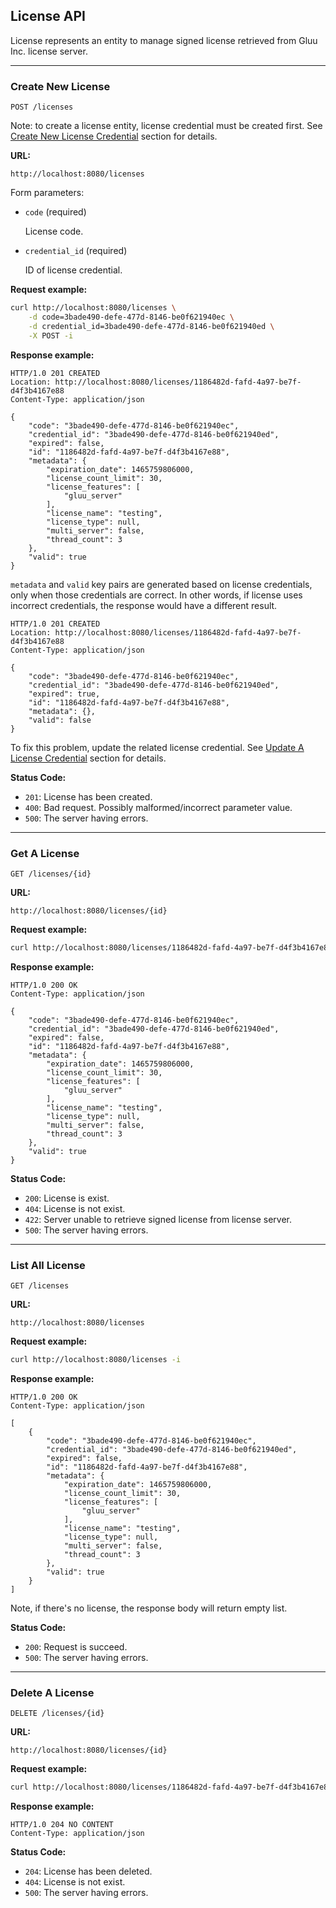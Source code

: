 ## License API

License represents an entity to manage signed license retrieved from Gluu Inc. license server.

---

### Create New License

`POST /licenses`

Note: to create a license entity, license credential must be created first.
See [Create New License Credential](../license_credential/#create-new-license-credential) section for details.

__URL:__

`http://localhost:8080/licenses`

Form parameters:

*   `code` (required)

    License code.

*   `credential_id` (required)

    ID of license credential.

__Request example:__

```sh
curl http://localhost:8080/licenses \
    -d code=3bade490-defe-477d-8146-be0f621940ec \
    -d credential_id=3bade490-defe-477d-8146-be0f621940ed \
    -X POST -i
```

__Response example:__

```http
HTTP/1.0 201 CREATED
Location: http://localhost:8080/licenses/1186482d-fafd-4a97-be7f-d4f3b4167e88
Content-Type: application/json

{
    "code": "3bade490-defe-477d-8146-be0f621940ec",
    "credential_id": "3bade490-defe-477d-8146-be0f621940ed",
    "expired": false,
    "id": "1186482d-fafd-4a97-be7f-d4f3b4167e88",
    "metadata": {
        "expiration_date": 1465759806000,
        "license_count_limit": 30,
        "license_features": [
            "gluu_server"
        ],
        "license_name": "testing",
        "license_type": null,
        "multi_server": false,
        "thread_count": 3
    },
    "valid": true
}
```

`metadata` and `valid` key pairs are generated based on license credentials,
only when those credentials are correct.
In other words, if license uses incorrect credentials, the response would have a different result.

```http
HTTP/1.0 201 CREATED
Location: http://localhost:8080/licenses/1186482d-fafd-4a97-be7f-d4f3b4167e88
Content-Type: application/json

{
    "code": "3bade490-defe-477d-8146-be0f621940ec",
    "credential_id": "3bade490-defe-477d-8146-be0f621940ed",
    "expired": true,
    "id": "1186482d-fafd-4a97-be7f-d4f3b4167e88",
    "metadata": {},
    "valid": false
}
```

To fix this problem, update the related license credential.
See [Update A License Credential](../license_credential/#update-a-license-credential) section for details.

__Status Code:__

* `201`: License has been created.
* `400`: Bad request. Possibly malformed/incorrect parameter value.
* `500`: The server having errors.

---

### Get A License

`GET /licenses/{id}`

__URL:__

`http://localhost:8080/licenses/{id}`

__Request example:__

```sh
curl http://localhost:8080/licenses/1186482d-fafd-4a97-be7f-d4f3b4167e88 -i
```

__Response example:__

```http
HTTP/1.0 200 OK
Content-Type: application/json

{
    "code": "3bade490-defe-477d-8146-be0f621940ec",
    "credential_id": "3bade490-defe-477d-8146-be0f621940ed",
    "expired": false,
    "id": "1186482d-fafd-4a97-be7f-d4f3b4167e88",
    "metadata": {
        "expiration_date": 1465759806000,
        "license_count_limit": 30,
        "license_features": [
            "gluu_server"
        ],
        "license_name": "testing",
        "license_type": null,
        "multi_server": false,
        "thread_count": 3
    },
    "valid": true
}
```

__Status Code:__

* `200`: License is exist.
* `404`: License is not exist.
* `422`: Server unable to retrieve signed license from license server.
* `500`: The server having errors.

---

### List All License

`GET /licenses`

__URL:__

`http://localhost:8080/licenses`

__Request example:__

```sh
curl http://localhost:8080/licenses -i
```

__Response example:__

```http
HTTP/1.0 200 OK
Content-Type: application/json

[
    {
        "code": "3bade490-defe-477d-8146-be0f621940ec",
        "credential_id": "3bade490-defe-477d-8146-be0f621940ed",
        "expired": false,
        "id": "1186482d-fafd-4a97-be7f-d4f3b4167e88",
        "metadata": {
            "expiration_date": 1465759806000,
            "license_count_limit": 30,
            "license_features": [
                "gluu_server"
            ],
            "license_name": "testing",
            "license_type": null,
            "multi_server": false,
            "thread_count": 3
        },
        "valid": true
    }
]
```

Note, if there's no license, the response body will return empty list.

__Status Code:__

* `200`: Request is succeed.
* `500`: The server having errors.

---

### Delete A License

`DELETE /licenses/{id}`

__URL:__

`http://localhost:8080/licenses/{id}`

__Request example:__

```sh
curl http://localhost:8080/licenses/1186482d-fafd-4a97-be7f-d4f3b4167e88 -X DELETE -i
```

__Response example:__

```http
HTTP/1.0 204 NO CONTENT
Content-Type: application/json
```

__Status Code:__

* `204`: License has been deleted.
* `404`: License is not exist.
* `500`: The server having errors.
